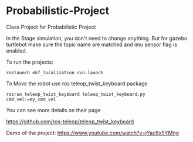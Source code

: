 # Probabilistic-Project
Class Project for Probabilistic Project

In the Stage simulation, you don't need to change anything. But for gazebo turtlebot make sure the topic name are matched and imu sensor flag is enabled.

To run the projects:
```
roslaunch ekf_localization run.launch
```
To Move the robot use ros teleop_twist_keyboard package
```
rosrun teleop_twist_keyboard teleop_twist_keyboard.py cmd_vel:=my_cmd_vel
```
You can see more details on their page

https://github.com/ros-teleop/teleop_twist_keyboard

Demo of the project:
https://www.youtube.com/watch?v=jYac8x5YMng

